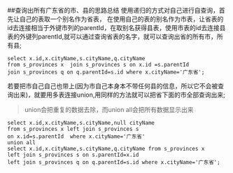 ##查询出所有广东省的市、县的思路总结
使用递归的方式对自己进行自查询，首先让自己的表取一个别名作为省表，
在使用自己的表的别名作为市表，让省表的id去连接相当于外键市列的parentId，在取别名获得县表，使用市表的id去连接县表的外键列parentId,就可以通过查询省表的名字，就可以查询出省的所有市，所有县;

	select x.id,x.cityName,s.cityName,q.cityName 
	from s_provinces x	join s_provinces s on x.id =s.parentId
	join s_provinces q on q.parentId=s.id where x.cityName='广东省';

若要把市自己自己也带上(因为市自己本身本不带任何县的信息，所以它不会被查询出来)，就要用多表连接union,用同样的方法就可以把省下面的市全部查询出来;
>union会把重复的数据去除，而union all会把所有数据显示出来

	select x.id,x.cityName,s.cityName,null cityName 
	from s_provinces x left join s_provinces s
	on x.id=s.parentId  where x.cityName='广东省'
	union all
	select x.id,x.cityName,s.cityName,q.cityName from s_provinces x
	left join s_provinces s on s.parentId=x.id
	left join s_provinces q on q.parentId=s.id where x.cityName='广东省';